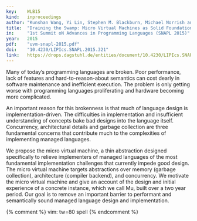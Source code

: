 ```yaml
---
key:    WLB15
kind:   inproceedings
author: "Kunshan Wang, Yi Lin, Stephen M. Blackburn, Michael Norrish and Antony L. Hosking"
title:  "Draining the Swamp: Micro Virtual Machines as Solid Foundation for Language Development"
in:     "1st Summit oN Advances in Programming Languages (SNAPL 2015)"
year:   2015
pdf:    "uvm-snapl-2015.pdf"
doi:    "10.4230/LIPIcs.SNAPL.2015.321"
link:   https://drops.dagstuhl.de/entities/document/10.4230/LIPIcs.SNAPL.2015.321
---
```


Many of today’s programming languages are broken. Poor performance, lack of
features and hard-to-reason-about semantics can cost dearly in software
maintenance and inefficient execution. The problem is only getting worse with
programming languages proliferating and hardware becoming more complicated.

An important reason for this brokenness is that much of language design is
implementation-driven. The difficulties in implementation and insufficient
understanding of concepts bake bad designs into the language itself.
Concurrency, architectural details and garbage collection are three fundamental
concerns that contribute much to the complexities of implementing managed
languages.

We propose the micro virtual machine, a thin abstraction designed specifically
to relieve implementers of managed languages of the most fundamental
implementation challenges that currently impede good design.  The micro virtual
machine targets abstractions over memory (garbage collection), architecture
(compiler backend), and concurrency. We motivate the micro virtual machine and
give an account of the design and initial experience of a concrete instance,
which we call Mu, built over a two year period. Our goal is to remove an
important barrier to performant and semantically sound managed language design
and implementation.

{% comment %}
vim: tw=80 spell
{% endcomment %}
